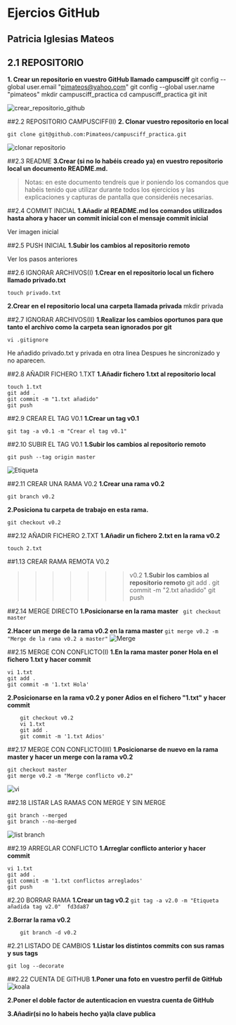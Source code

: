 # Ejercios GitHub 
## Patricia Iglesias Mateos

## 2.1 REPOSITORIO
**1. Crear un repositorio en vuestro GitHub llamado campusciff**
    git config --global user.email "pimateos@yahoo.com"
    git config --global user.name "pimateos"
    mkdir campusciff_practica
    cd campusciff_practica
    git init


![crear_repositorio_github](creacion_repositorio.png)

##2.2 REPOSITORIO CAMPUSCIFF(II)
**2. Clonar vuestro repositorio en local**

    git clone git@github.com:Pimateos/campusciff_practica.git
![clonar repositorio](git_clone_remoto_local.png)


##2.3 README
**3.Crear (si no lo habéis creado ya) en vuestro
repositorio local un documento README.md.**
> Notas: en este documento tendreís
que ir poniendo los comandos que
habéis tenido que utilizar durante
todos los ejercicios y las
explicaciones y capturas de
pantalla que consideréis
necesarias.

##2.4 COMMIT INICIAL
**1.Añadir al README.md los comandos utilizados hasta ahora y hacer un commit inicial con el mensaje commit inicial**

Ver imagen inicial


##2.5 PUSH INICIAL
**1.Subir los cambios al repositorio remoto**

Ver los pasos anteriores

##2.6 IGNORAR ARCHIVOS(I)
**1.Crear en el repositorio local un fichero llamado privado.txt**

    touch privado.txt
**2.Crear en el repositorio local una carpeta llamada privada**
    mkdir privada

##2.7 IGNORAR ARCHIVOS(II)
**1.Realizar los cambios oportunos para que tanto el archivo como la carpeta sean ignorados por git**

    vi .gitignore

He añadido privado.txt y privada en otra linea
Despues he sincronizado y no aparecen.

##2.8 AÑADIR FICHERO 1.TXT
**1.Añadir fichero 1.txt al repositorio local**

    touch 1.txt
    git add .
	git commit -m "1.txt añadido"
	git push

##2.9 CREAR EL TAG V0.1
**1.Crear un tag v0.1**

    git tag -a v0.1 -m "Crear el tag v0.1"

##2.10 SUBIR EL TAG V0.1
**1.Subir los cambios al repositorio remoto**

    git push --tag origin master
![Etiqueta](etiquetas.png)

##2.11 CREAR UNA RAMA V0.2
**1.Crear una rama v0.2**

    git branch v0.2
**2.Posiciona tu carpeta de trabajo en esta rama.**  
  
    git checkout v0.2

##2.12 AÑADIR FICHERO 2.TXT
**1.Añadir un fichero 2.txt en la rama v0.2**

    touch 2.txt


##1.13 CREAR RAMA REMOTA V0.2
>>>>>>> v0.2
**1.Subir los cambios al repositorio remoto**
    git add .
    git commit -m "2.txt añadido"
	git push


##2.14 MERGE DIRECTO
**1.Posicionarse en la rama master**
   ` git checkout master`


**2.Hacer un merge de la rama v0.2 en la rama master**
    `git merge v0.2 -m "Merge de la rama v0.2 a master"`
![Merge](merge.png)

##2.15 MERGE CON CONFLICTO(I)
**1.En la rama master poner Hola en el fichero 1.txt y hacer commit**

    vi 1.txt
	git add .
	git commit -m '1.txt Hola'

**2.Posicionarse en la rama v0.2 y poner Adios en el fichero "1.txt" y hacer commit**

        git checkout v0.2
    	vi 1.txt
    	git add .
    	git commit -m '1.txt Adios'
    
    
##2.17 MERGE CON CONFLICTO(III)
**1.Posicionarse de nuevo en la rama master y hacer un merge con la rama v0.2**

    git checkout master
    git merge v0.2 -m "Merge conflicto v0.2"
   
![vi](conflicto.png)

##2.18 LISTAR LAS RAMAS CON MERGE Y SIN MERGE

    git branch --merged
	git branch --no-merged
![list branch](list_branch.png)


##2.19 ARREGLAR CONFLICTO
**1.Arreglar conflicto anterior y hacer commit**

    vi 1.txt
    git add .
    git commit -m '1.txt conflictos arreglados'
  	git push

#2.20 BORRAR RAMA
**1.Crear un tag v0.2**
    `git tag -a v2.0 -m "Etiqueta añadida tag v2.0"  fd3da87`

**2.Borrar la rama v0.2**

        git branch -d v0.2
    
#2.21 LISTADO DE CAMBIOS
**1.Listar los distintos commits con sus ramas y sus tags**

    git log --decorate

##2.22 CUENTA DE GITHUB
**1.Poner una foto en vuestro perfil de GitHub**
![koala](koala.png)

**2.Poner el doble factor de autenticacion en vuestra cuenta de GitHub**

**3.Añadir(si no lo habeis hecho ya)la clave publica**

